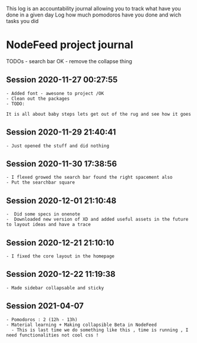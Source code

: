 This log is an accountability journal allowing you to track what have you done in a given day
Log how much pomodoros have you done and wich tasks you did

# NodeFeed project journal

TODOs 
    - search bar OK
    - remove the collapse thing
    

## Session 2020-11-27 00:27:55

    - Added font - awesone to project /OK
    - Clean out the packages 
    - TODO: 

    It is all about baby steps lets get out of the rug and see how it goes

    

## Session 2020-11-29 21:40:41

    - Just opened the stuff and did nothing 

## Session 2020-11-30 17:38:56

    - I flexed growed the search bar found the right spacement also
    - Put the searchbar square

## Session 2020-12-01 21:10:48
    -  Did some specs in onenote
    -  Downloaded new version of XD and added useful assets in the future to layout ideas and have a trace

## Session 2020-12-21 21:10:10
    - I fixed the core layout in the homepage

## Session 2020-12-22 11:19:38
    - Made sidebar collapsable and sticky

## Session 2021-04-07 
    - Pomodoros : 2 (12h - 13h)
    - Material learning + Making collapsible Beta in NodeFeed
      - This is last time we do something like this , time is running , I need functionalities not cool css !